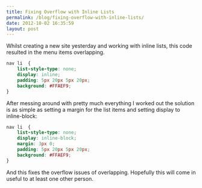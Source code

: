 ```yaml
---
title: Fixing Overflow with Inline Lists
permalink: /blog/fixing-overflow-with-inline-lists/
date: 2012-10-02 16:35:59
layout: post
---
```


Whilst creating a new site yesterday and working with inline lists, this code resulted in the menu items overlapping. 

```css    
nav li	{
    list-style-type: none;
    display: inline;
    padding: 5px 20px 5px 20px;
    background: #FFAEF9;
}
```
    

After messing around with pretty much everything I worked out the solution is as simple as setting a margin for the list items and setting display to inline-block: 
    
```css
nav li  {
    list-style-type: none;
    display: inline-block;
    margin: 3px 0;
    padding: 5px 20px 5px 20px;
    background: #FFAEF9;
}
```

And this fixes the overflow issues of overlapping. Hopefully this will come in useful to at least one other person.